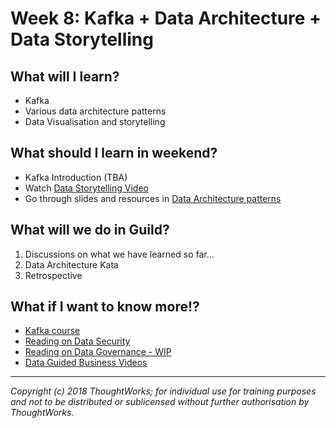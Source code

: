 # Week 8: Kafka + Data Architecture + Data Storytelling

## What will I learn?
* Kafka
* Various data architecture patterns
* Data Visualisation and storytelling

## What should I learn in weekend?
* Kafka Introduction (TBA) 
* Watch [Data Storytelling Video](https://thoughtworks.zoom.us/recording/play/FaiWtOK6xHTtJDBRfIgOuGcdP2lImB6fY1gyKyrGeC2h5d5Tj4Vvp69U3iIIZLg_)
* Go through slides and resources in [Data Architecture patterns](https://docs.google.com/presentation/d/13Y5d72hor8CskHkjLtOxcj2s-TkLBRbtih5cP_s5y_0/edit#slide=id.g354a0b4b07_0_0)

## What will we do in Guild?
1. Discussions on what we have learned so far...
2. Data Architecture Kata
3. Retrospective

## What if I want to know more!?
* [Kafka course](https://www.udemy.com/apache-kafka/)
* [Reading on Data Security](https://docs.google.com/presentation/d/1zwWx20xumCpEWajK_SEd6Tj3p8OGP9zHGf7yXQrnxDk/edit#slide=id.g1c9ca5108_1270)
* [Reading on Data Governance - WIP](https://docs.google.com/document/d/18wU-2qlnnpBL7CyITwRGx3YmYovythOf9VGpocPSxsc/edit#heading=h.gc642witv0uv)
* [Data Guided Business Videos](https://www.thoughtworks.com/live-series-au/content#data-guided)

---

*Copyright (c) 2018 ThoughtWorks; for individual use for training purposes and not to be distributed or sublicensed without further authorisation by ThoughtWorks.*
